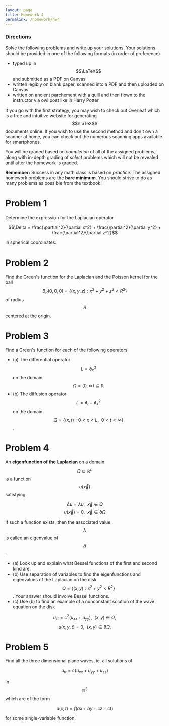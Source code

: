 ```yaml
---
layout: page
title: Homework 4
permalink: /homework/hw4
---
```


### Directions
Solve the following problems and write up your solutions.  Your solutions should be provided in one of the following formats (in order of preference)
* typed up in $$\LaTeX$$ and submitted as a PDF on Canvas
* written legibly on blank paper, scanned into a PDF and then uploaded on Canvas
* written on ancient parchement with a quill and then flown to the instructor via owl post like in Harry Potter

If you go with the first strategy, you may wish to check out Overleaf which is a free and intuitive website for generating $$\LaTeX$$ documents online.
If you wish to use the second method and don't own a scanner at home, you can check out the numerous scanning apps available for smartphones.

You will be graded based on *completion* of all of the assigned problems, along with in-depth grading of *select* problems which will not be revealed until after the homework is graded.

**Remember:** Success in any math class is based on *practice*.  The assigned homework problems are the **bare minimum**.  You should strive to do as many problems as possible from the textbook.

# Problem 1

Determine the expression for the Laplacian operator

$$\Delta = \frac{\partial^2}{\partial x^2} + \frac{\partial^2}{\partial y^2} + \frac{\partial^2}{\partial z^2}$$

in spherical coordinates.


# Problem 2

Find the Green's function for the Laplacian and the Poisson kernel for the ball $$B_R(0,0,0) = \{(x,y,z): x^2+y^2+z^2 < R^2\}$$  of radius $$R$$ centered at the origin.

# Problem 3

Find a Green's function for each of the following operators

* (a) The differential operator $$L = \partial_x^3$$ on the domain $$\Omega = (0,\infty) \subseteq \mathbb R$$
* (b) The diffusion operator $$L = \partial_t - \partial_x^2$$ on the domain $$\Omega = \{(x,t): 0 < x < L,\ \ 0 < t < \infty\}$$.


# Problem 4

An **eigenfunction of the Laplacian** on a domain $$\Omega\subseteq \mathbb{R}^n$$ is a function $$u(\vec x)$$ satisfying

$$\Delta u = \lambda u,\ \ \vec x\in\Omega$$
$$u(\vec x) = 0,\ \ \vec x\in\partial\Omega$$

If such a function exists, then the associated value $$\lambda$$ is called an eigenvalue of $$\Delta$$.

* (a) Look up and explain what Bessel functions of the first and second kind are.
* (b) Use separation of variables to find the eigenfunctions and eigenvalues of the Laplacian on the disk $$\Omega = \{(x,y): x^2+y^2 < R^2\}$$.  Your answer should involve Bessel functions.
* (c) Use (b) to find an example of a nonconstant solution of the wave equation on the disk

$$u_{tt} = c^2(u_{xx}+u_{yy}),\ \ (x,y)\in \Omega,$$
$$u(x,y,t) = 0,\ \ (x,y)\in \partial\Omega.$$

# Problem 5

Find all the three dimensional plane waves, ie. all solutions of

$$u_{tt} = c(u_{xx}+u_{yy} + u_{zz})$$

in $$\mathbb{R}^3$$ which are of the form

$$u(x,t) = f(ax+by+cz - ct)$$

for some single-variable function.



